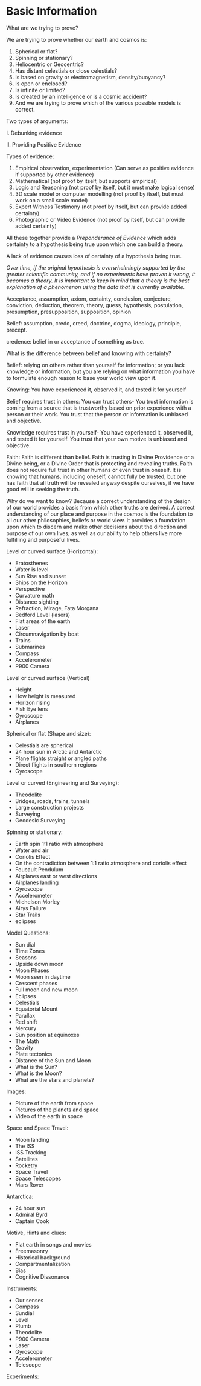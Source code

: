# Basic Information

What are we trying to prove?

We are trying to prove whether our earth and cosmos is:

1. Spherical or flat?   
2. Spinning or stationary?   
3. Heliocentric or Geocentric?
4. Has distant celestials or close celestials?
5. Is based on gravity or electromagnetism, density/buoyancy?
6. Is open or enclosed?
7. Is infinite or limited?
8. Is created by an intelligence or is a cosmic accident?
9. And we are trying to prove which of the various possible models is correct.

Two types of arguments:

I. Debunking evidence

II. Providing Positive Evidence

Types of evidence:

1. Empirical
		observation, 
		experimentation
	(Can serve as positive evidence if supported by other evidence)
2. Mathematical (not proof by itself, but supports empirical)
3. Logic and Reasoning (not proof by itself, but it must make logical sense)
4. 3D scale model or computer modelling (not proof by itself, but must work on a small scale model)
5. Expert Witness Testimony (not proof by itself, but can provide added certainty)
6. Photographic or Video Evidence (not proof by itself, but can provide added certainty)

All these together provide a *Preponderance of Evidence* which adds certainty to a hypothesis being true upon which one can build a theory.

A lack of evidence causes loss of certainty of a hypothesis being true.

*Over time, if the original hypothesis is overwhelmingly supported by the greater scientific community, and if no experiments have proven it wrong, it becomes a theory. It is important to keep in mind that a theory is the best explanation of a phenomenon using the data that is currently available.*

Acceptance, assumption, axiom, certainty, conclusion, conjecture, conviction, deduction, theorem, theory, guess, hypothesis, postulation, presumption, presupposition, supposition, opinion

Belief: assumption, credo, creed, doctrine, dogma, ideology, principle, precept.

credence: belief in or acceptance of something as true.

What is the difference between belief and knowing with certainty?

Belief: relying on others rather than yourself for information; or you lack knowledge or information, but you are relying on what information you have to formulate enough reason to base your world view upon it.

Knowing: You have experienced it, observed it, and tested it for yourself

Belief requires trust in others: 
You can trust others- You trust information is coming from a source that is trustworthy based on prior experience with a person or their work. You trust that the person or information is unbiased and objective.

Knowledge requires trust in yourself- You have experienced it, observed it, and tested it for yourself. You trust that your own motive is unbiased and objective.

Faith: Faith is different than belief. Faith is trusting in Divine Providence or a Divine being, or a Divine Order that is protecting and revealing truths. Faith does not require full trust in other humans or even trust in oneself. It is knowing that humans, including oneself, cannot fully be trusted, but one has faith that all truth will be revealed anyway despite ourselves, if we have good will in seeking the truth.
 
Why do we want to know?
Because a correct understanding of the design of our world provides a basis from which other truths are derived. A correct understanding of our place and purpose in the cosmos is the foundation to all our other philosophies, beliefs or world view.  It provides a foundation upon which to discern and make other decisions about the direction and purpose of our own lives; as well as our ability to help others live more fulfilling and purposeful lives.


Level or curved surface (Horizontal):

* Eratosthenes 
* Water is level
* Sun Rise and sunset
* Ships on the Horizon 
* Perspective
* Curvature math
* Distance sighting
* Refraction, Mirage, Fata Morgana
* Bedford Level (lasers)
* Flat areas of the earth
* Laser
* Circumnavigation by boat
* Trains
* Submarines
* Compass
* Accelerometer
* P900 Camera

Level or curved surface (Vertical)
* Height
* How height is measured
* Horizon rising
* Fish Eye lens
* Gyroscope
* Airplanes

Spherical or flat (Shape and size):

* Celestials are spherical
* 24 hour sun in Arctic and Antarctic
* Plane flights straight or angled paths
* Direct flights in southern regions
* Gyroscope

Level or curved (Engineering and Surveying):

* Theodolite
* Bridges, roads, trains, tunnels
* Large construction projects
* Surveying
* Geodesic Surveying

Spinning or stationary:

* Earth spin 1:1 ratio with atmosphere
* Water and air
* Coriolis Effect
* On the contradiction between 1:1 ratio atmosphere and coriolis effect
* Foucault Pendulum
* Airplanes east or west directions
* Airplanes landing
* Gyroscope
* Accelerometer
* Michelson Morley
* Airys Failure
* Star Trails
* eclipses

Model Questions:

* Sun dial
* Time Zones
* Seasons
* Upside down moon
* Moon Phases
* Moon seen in daytime
* Crescent phases
* Full moon and new moon
* Eclipses
* Celestials
* Equatorial Mount
* Parallax
* Red shift
* Mercury
* Sun position at equinoxes
* The Math
* Gravity
* Plate tectonics
* Distance of the Sun and Moon
* What is the Sun?
* What is the Moon?
* What are the stars and planets?

Images:

* Picture of the earth from space
* Pictures of the planets and space
* Video of the earth in space

Space and Space Travel:

* Moon landing
* The ISS
* ISS Tracking
* Satellites
* Rocketry
* Space Travel
* Space Telescopes
* Mars Rover

Antarctica:
* 24 hour sun
* Admiral Byrd
* Captain Cook



Motive, Hints and clues:

* Flat earth in songs and movies
* Freemasonry
* Historical background
* Compartmentalization
* Bias
* Cognitive Dissonance

Instruments:

* Our senses
* Compass
* Sundial
* Level
* Plumb
* Theodolite
* P900 Camera
* Laser
* Gyroscope
* Accelerometer
* Telescope

Experiments:



